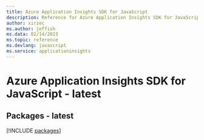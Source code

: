 ```yaml
---
title: Azure Application Insights SDK for JavaScript
description: Reference for Azure Application Insights SDK for JavaScript
author: xirzec
ms.author: jeffish
ms.data: 02/14/2023
ms.topic: reference
ms.devlang: javascript
ms.service: applicationinsights
---
```

# Azure Application Insights SDK for JavaScript - latest
## Packages - latest
[!INCLUDE [packages](application-insights-index.md)]